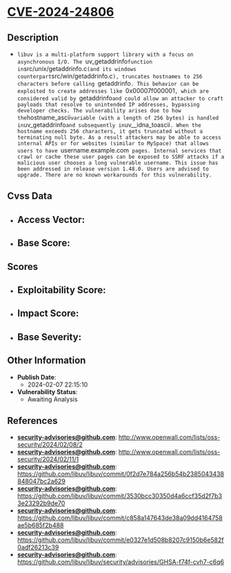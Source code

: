 
# [CVE-2024-24806](https://cve.mitre.org/cgi-bin/cvename.cgi?name=CVE-2024-24806)

## Description

- `libuv is a multi-platform support library with a focus on asynchronous I/O. The `uv_getaddrinfo` function in `src/unix/getaddrinfo.c` (and its windows counterpart `src/win/getaddrinfo.c`), truncates hostnames to 256 characters before calling `getaddrinfo`. This behavior can be exploited to create addresses like `0x00007f000001`, which are considered valid by `getaddrinfo` and could allow an attacker to craft payloads that resolve to unintended IP addresses, bypassing developer checks. The vulnerability arises due to how the `hostname_ascii` variable (with a length of 256 bytes) is handled in `uv_getaddrinfo` and subsequently in `uv__idna_toascii`. When the hostname exceeds 256 characters, it gets truncated without a terminating null byte. As a result attackers may be able to access internal APIs or for websites (similar to MySpace) that allows users to have `username.example.com` pages. Internal services that crawl or cache these user pages can be exposed to SSRF attacks if a malicious user chooses a long vulnerable username. This issue has been addressed in release version 1.48.0. Users are advised to upgrade. There are no known workarounds for this vulnerability.`

## Cvss Data

- **Access Vector**:
  - 
- **Base Score**:
  - 

## Scores

- **Exploitability Score**:
  - 
- **Impact Score**:
  - 
- **Base Severity**:
  - 

## Other Information

- **Publish Date**:
  - 2024-02-07 22:15:10
- **Vulnerability Status**:
  - Awaiting Analysis

## References

- **security-advisories@github.com**: http://www.openwall.com/lists/oss-security/2024/02/08/2
- **security-advisories@github.com**: http://www.openwall.com/lists/oss-security/2024/02/11/1
- **security-advisories@github.com**: https://github.com/libuv/libuv/commit/0f2d7e784a256b54b2385043438848047bc2a629
- **security-advisories@github.com**: https://github.com/libuv/libuv/commit/3530bcc30350d4a6ccf35d2f7b33e23292b9de70
- **security-advisories@github.com**: https://github.com/libuv/libuv/commit/c858a147643de38a09dd4164758ae5b685f2b488
- **security-advisories@github.com**: https://github.com/libuv/libuv/commit/e0327e1d508b8207c9150b6e582f0adf26213c39
- **security-advisories@github.com**: https://github.com/libuv/libuv/security/advisories/GHSA-f74f-cvh7-c6q6
